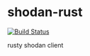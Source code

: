 # shodan-rust
[![Build Status](https://travis-ci.org/femiagbabiaka/shodan-rust.svg?branch=master)](https://travis-ci.org/femiagbabiaka/shodan-rust)


rusty shodan client
